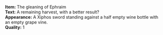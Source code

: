 **Item:** The gleaning of Ephraim
<br>
**Text:** A remaining harvest, with a better result?
<br>
**Appearance:** A Xiphos sword standing against a half empty wine bottle with an empty grape vine.
<br>
**Quality:** 1